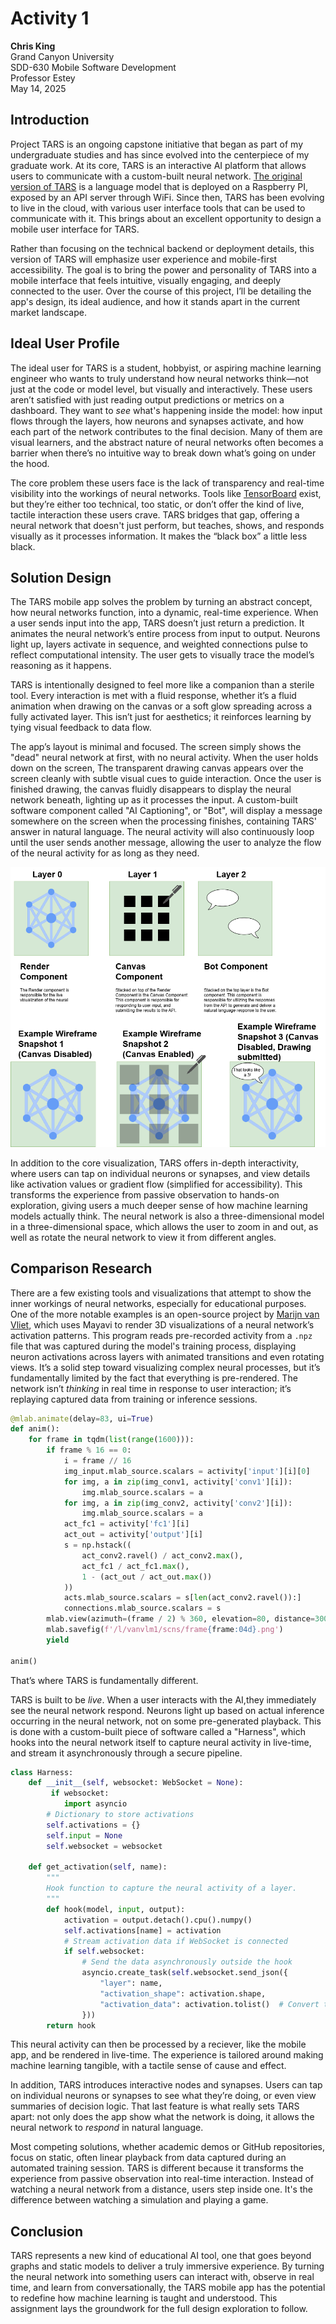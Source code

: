 # Activity 1  
**Chris King**  
Grand Canyon University  
SDD-630 Mobile Software Development  
Professor Estey  
May 14, 2025  

## Introduction
Project TARS is an ongoing capstone initiative that began as part of my undergraduate studies and has since evolved into the centerpiece of my graduate work. At its core, TARS is an interactive AI platform that allows users to communicate with a custom-built neural network. [The original version of TARS](https://github.com/Sasqe/TARS) is a language model that is deployed on a Raspberry PI, exposed by an API server through WiFi. Since then, TARS has been evolving to live in the cloud, with various user interface tools that can be used to communicate with it. This brings about an excellent opportunity to design a mobile user interface for TARS.

Rather than focusing on the technical backend or deployment details, this version of TARS will emphasize user experience and mobile-first accessibility. The goal is to bring the power and personality of TARS into a mobile interface that feels intuitive, visually engaging, and deeply connected to the user. Over the course of this project, I’ll be detailing the app's design, its ideal audience, and how it stands apart in the current market landscape.

## Ideal User Profile 

The ideal user for TARS is a student, hobbyist, or aspiring machine learning engineer who wants to truly understand how neural networks think—not just at the code or model level, but visually and interactively. These users aren’t satisfied with just reading output predictions or metrics on a dashboard. They want to *see* what's happening inside the model: how input flows through the layers, how neurons and synapses activate, and how each part of the network contributes to the final decision. Many of them are visual learners, and the abstract nature of neural networks often becomes a barrier when there’s no intuitive way to break down what’s going on under the hood.

The core problem these users face is the lack of transparency and real-time visibility into the workings of neural networks. Tools like [TensorBoard](https://www.tensorflow.org/tensorboard) exist, but they’re either too technical, too static, or don’t offer the kind of live, tactile interaction these users crave. TARS bridges that gap, offering a neural network that doesn't just perform, but teaches, shows, and responds visually as it processes information. It makes the “black box” a little less black.

## Solution Design

The TARS mobile app solves the problem by turning an abstract concept, how neural networks function, into a dynamic, real-time experience. When a user sends input into the app, TARS doesn’t just return a prediction. It animates the neural network’s entire process from input to output. Neurons light up, layers activate in sequence, and weighted connections pulse to reflect computational intensity. The user gets to visually trace the model’s reasoning as it happens.

TARS is intentionally designed to feel more like a companion than a sterile tool. Every interaction is met with a fluid response, whether it’s a fluid animation when drawing on the canvas or a soft glow spreading across a fully activated layer. This isn’t just for aesthetics; it reinforces learning by tying visual feedback to data flow.

The app’s layout is minimal and focused. The screen simply shows the "dead" neural network at first, with no neural activity. When the user holds down on the screen, The transparent drawing canvas appears over the screen cleanly with subtle visual cues to guide interaction. Once the user is finished drawing, the canvas fluidly disappears to display the neural network beneath, lighting up as it processes the input. A custom-built software component called "AI Captioning", or "Bot", will display a message somewhere on the screen when the processing finishes, containing TARS' answer in natural language. The neural activity will also continuously loop until the user sends another message, allowing the user to analyze the flow of the neural activity for as long as they need. 

![TARS Wireframe](<tars-wireframe2.drawio (1).png>)

In addition to the core visualization, TARS offers in-depth interactivity, where users can tap on individual neurons or synapses, and view details like activation values or gradient flow (simplified for accessibility). This transforms the experience from passive observation to hands-on exploration, giving users a much deeper sense of how machine learning models actually think. The neural network is also a three-dimensional model in a three-dimensional space, which allows the user to zoom in and out, as well as rotate the neural network to view it from different angles. 

## Comparison Research

There are a few existing tools and visualizations that attempt to show the inner workings of neural networks, especially for educational purposes. One of the more notable examples is an open-source project by [Marijn van Vliet](https://github.com/wmvanvliet/scns/tree/main/visualizations/cnn), which uses Mayavi to render 3D visualizations of a neural network’s activation patterns. This program reads pre-recorded activity from a `.npz` file that was captured during the model's training process, displaying neuron activations across layers with animated transitions and even rotating views. It’s a solid step toward visualizing complex neural processes, but it’s fundamentally limited by the fact that everything is pre-rendered. The network isn’t *thinking* in real time in response to user interaction; it’s replaying captured data from training or inference sessions.

```py
@mlab.animate(delay=83, ui=True)
def anim():
    for frame in tqdm(list(range(1600))):
        if frame % 16 == 0:
            i = frame // 16
            img_input.mlab_source.scalars = activity['input'][i][0]
            for img, a in zip(img_conv1, activity['conv1'][i]):
                img.mlab_source.scalars = a
            for img, a in zip(img_conv2, activity['conv2'][i]):
                img.mlab_source.scalars = a
            act_fc1 = activity['fc1'][i]
            act_out = activity['output'][i]
            s = np.hstack((
                act_conv2.ravel() / act_conv2.max(),
                act_fc1 / act_fc1.max(),
                1 - (act_out / act_out.max())
            ))
            acts.mlab_source.scalars = s[len(act_conv2.ravel()):]
            connections.mlab_source.scalars = s
        mlab.view(azimuth=(frame / 2) % 360, elevation=80, distance=300, focalpoint=[0, 100, 0], reset_roll=False)
        mlab.savefig(f'/l/vanvlm1/scns/frame{frame:04d}.png')
        yield

anim()
```

That’s where TARS is fundamentally different.

TARS is built to be *live*. When a user interacts with the AI,they immediately see the neural network respond. Neurons light up based on actual inference occurring in the neural network, not on some pre-generated playback. This is done with a custom-built piece of software called a "Harness", which hooks into the neural network itself to capture neural activity in live-time, and stream it asynchronously through a secure pipeline.
```py
class Harness:
    def __init__(self, websocket: WebSocket = None):
         if websocket:
            import asyncio
        # Dictionary to store activations
        self.activations = {}
        self.input = None
        self.websocket = websocket

    def get_activation(self, name):
        """
        Hook function to capture the neural activity of a layer.
        """
        def hook(model, input, output):
            activation = output.detach().cpu().numpy()
            self.activations[name] = activation
            # Stream activation data if WebSocket is connected
            if self.websocket:
                # Send the data asynchronously outside the hook
                asyncio.create_task(self.websocket.send_json({
                    "layer": name,
                    "activation_shape": activation.shape,
                    "activation_data": activation.tolist()  # Convert to list for JSON serialization
                }))
        return hook
```
This neural activity can then be processed by a reciever, like the mobile app, and be rendered in live-time.
The experience is tailored around making machine learning tangible, with a tactile sense of cause and effect.

In addition, TARS introduces interactive nodes and synapses. Users can tap on individual neurons or synapses to see what they’re doing, or even view summaries of decision logic. That last feature is what really sets TARS apart: not only does the app show what the network is doing, it allows the neural network to *respond* in natural language.

Most competing solutions, whether academic demos or GitHub repositories, focus on static, often linear playback from data captured during an automated training session. TARS is different because it transforms the experience from passive observation into real-time interaction. Instead of watching a neural network from a distance, users step inside one. It's the difference between watching a simulation and playing a game.

## Conclusion

TARS represents a new kind of educational AI tool, one that goes beyond graphs and static models to deliver a truly immersive experience. By turning the neural network into something users can interact with, observe in real time, and learn from conversationally, the TARS mobile app has the potential to redefine how machine learning is taught and understood. This assignment lays the groundwork for the full design exploration to follow.